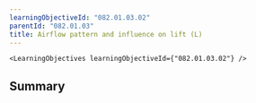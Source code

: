 ```yaml
---
learningObjectiveId: "082.01.03.02"
parentId: "082.01.03"
title: Airflow pattern and influence on lift (L)
---
```


```tsx eval
<LearningObjectives learningObjectiveId={"082.01.03.02"} />
```

## Summary
